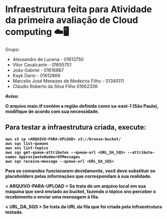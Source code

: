 # Infraestrutura feita para Atividade da primeira avaliação de Cloud computing ☁️🖥️

Grupo:
- Alessandro de Lucena - 01613750
- Vitor Cavalcante - 01655751
- João Gabriel  - 01616867
- Kayk Dario - 01612869
- Marcello José Menezes de Medeiros Filho - 01345111
- Cláudio Roberto da Silva Filho 01662336

<b>Aviso:<b> <p>O arquivo main.tf contém a região definida como sa-east-1 (São Paulo), modifique de acordo com sua necessidade.</p>

## Para testar a infraestrutura criada, execute:
```
aws s3 cp <ARQUIVO-PARA-UPLOAD> s3://bronze-bucket/
aws sqs list-queues
aws sns list-topics
aws sqs get-queue-attributes --queue-url <URL_DA_SQS> --attribute-names ApproximateNumberOfMessages
aws sqs receive-message --queue-url <URL_DA_SQS>
```

<p>Para os comandos funcionarem devidamente, você deve substituir os placeholders pelas informações que correspondam à sua realidade.</p>
<p> < ARQUIVO-PARA-UPLOAD > Se trata de um arquivo local em sua máquina que será enviado ao bucket, fazendo o tópico sns perceber o recebimento e enviar uma mensagem à fila. </p>
<p> < URL_DA_SQS > Se trata da URL da fila que foi criada pela infraestrutura testada. </p>
